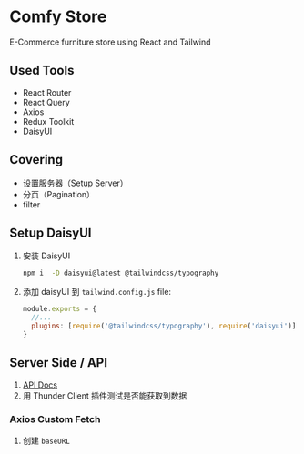 # Comfy Store

E-Commerce furniture store using React and Tailwind

## Used Tools

- React Router
- React Query
- Axios
- Redux Toolkit
- DaisyUI

## Covering

- 设置服务器（Setup Server）
- 分页（Pagination）
- filter

## Setup DaisyUI

1. 安装 DaisyUI
    ```sh
    npm i  -D daisyui@latest @tailwindcss/typography
    ```
2. 添加 daisyUI 到 `tailwind.config.js` file:
    ```cjs
    module.exports = {
      //...
      plugins: [require('@tailwindcss/typography'), require('daisyui')],
    }
    ```

## Server Side / API

1. [API Docs](https://documenter.getpostman.com/view/18152321/2s9Xy5KpTi)
2. 用 Thunder Client 插件测试是否能获取到数据

### Axios Custom Fetch

1. 创建 `baseURL`